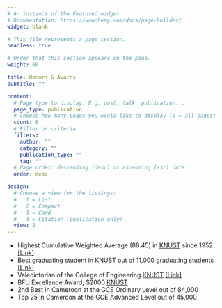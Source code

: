 ```yaml
---
# An instance of the Featured widget.
# Documentation: https://wowchemy.com/docs/page-builder/
widget: blank

# This file represents a page section.
headless: true

# Order that this section appears on the page.
weight: 60

title: Honors & Awards
subtitle: ""

content:
  # Page type to display. E.g. post, talk, publication...
  page_type: publication
  # Choose how many pages you would like to display (0 = all pages)
  count: 0
  # Filter on criteria
  filters:
    author: ""
    category: ""
    publication_type: ""
    tag: ""
  # Page order: descending (desc) or ascending (asc) date.
  order: desc

design:
  # Choose a view for the listings:
  #   1 = List
  #   2 = Compact
  #   3 = Card
  #   4 = Citation (publication only)
  view: 2
---
```


- Highest Cumulative Weighted Average (88.45) in [KNUST](https://www.knust.edu.gh/) since 1952 [[Link]](https://twitter.com/mcfspatknust/status/1307272053796622337)
- Best graduating student in [KNUST](https://www.knust.edu.gh/) out of 11,000 graduating students [[Link]](https://youtu.be/ruomzU77mvk?t=1973)
- Valedictorian of the College of Engineering [KNUST](https://www.knust.edu.gh/) [[Link]](https://youtu.be/ruomzU77mvk?t=642)
- BFU Excellence Award; $2000 [KNUST](https://grasslandern.wordpress.com/2016/02/05/four-benefit-from-bui-family-union-scholarship/#:~:text=Formerly%20known%20as,thousand%20(FCFA%201%2C160%2C000).)
- 2nd Best in Cameroon at the GCE Ordinary Level out of 84,000 
- Top 25 in Cameroon at the GCE Advanced Level out of 45,000 
